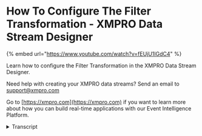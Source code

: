# How To Configure The Filter Transformation - XMPRO Data Stream Designer
{% embed url="https://www.youtube.com/watch?v=fEUjU1IGdC4" %}

Learn how to configure the Filter Transformation in the XMPRO Data Stream Designer. 

Need help with creating your XMPRO data streams? Send an email to support@xmpro.com 

Go to [https://xmpro.com](https://xmpro.com) if you want to learn more about how you can build real-time applications with our Event Intelligence Platform.
<details>
<summary>Transcript</summary>what we are going to do here is look at

how to set up and configure the filter

transformation agent

this agent allows for incoming data to

be filtered according to the conditions

defined by a user i have already set up

and configured

an event simulator agent which will

simulate temperature readings from a

sensor

i am only interested in readings higher

than 50 degrees celsius

anything lower than that should be

disregarded

i have also added an event printer to

the canvas

which will allow us to see what the

filter data looks like

go to the toolbox and search for filter

you will find it under transformations

click on the agent

and drag it to the canvas

connect the output endpoint of the event

simulator agent to the input endpoint of

the filter

note that the filter has two other

endpoints

the output endpoint is for when the

condition specified holds true

the false endpoint is for when the

conditions specified does not hold true

you are only required to connect the

output endpoint to another agent

so i'm going to go ahead and connect the

output endpoint of the filter agent to

the input endpoint of the event printer

agent

also note that a default name has been

assigned to the filter agent

you can rename this agent by clicking on

the white space and start typing

click somewhere else on the canvas and

click save

double click on your agent

this is where you will be configuring

your filter

first make sure you're using the correct

collection

if not select another collection from

the drop down

next i want to configure my filter note

that the default group has already been

added for you

to add a condition click on the plus and

click on add condition

next select the field you want to apply

the filter to

which in our case is temperature

select your equation i'm going to select

is greater than

and then i'm going to add my value which

is 50.

click apply click

save now i want to run my stream so i'm

going to click on publish

to view the live data click on live view

and select your event printer

click save

now that the data coming through is all

above 50 degrees

to expand the page click on maximize
</details>